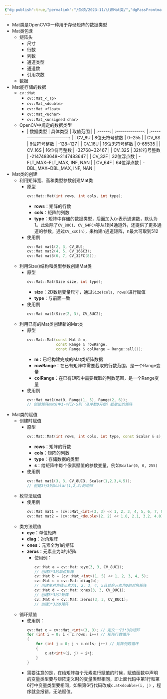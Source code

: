 ```yaml
---
{"dg-publish":true,"permalink":"/杂项/2023-11/认识Mat类/","dgPassFrontmatter":true}
---
```


- Mat类是OpenCV中一种用于存储矩阵的数据类型
- Mat类包含
	- 矩阵头
		- 尺寸
		- 行数
		- 列数
		- 通道类型
		- 通道数
		- 引用次数
	- 数据
- Mat能存储的数据
	- `cv::Mat`
		- `cv::Mat_<_Tp>`
		- `cv::Mat_<double>`
		- `cv::Mat_<float>`
		- `cv::Mat_<uchar>`
		- `cv::Mat_<unsigned char>`
	- OpenCV中规定的数据类型
		- | 数据类型 | 具体类型 | 取值范围 |
		| :------: | :--------------: | :--------------------------: |
		| CV_8U  | 8位无符号整数  | 0~255                      |
		| CV_8S  | 8位符号整数    | -128~127                   |
		| CV_16U | 16位无符号整数 | 0-65535                    |
		| CV_16S | 16位符号整数   | -32768~32467               |
		| CV_32S | 32位符号整数   | -2147483648~2147483647     |
		| CV_32F | 32位浮点数     | -FLT_MAX~FLT_MAX, INF, NAN |
		| CV_64F | 64位浮点数     | -DBL_MAX~DBL_MAX, INF, NAN |
- Mat类的创建
	- 利用矩阵宽、高和类型参数创建Mat类
		- 原型
			```cpp
			cv::Mat::Mat(int rows, int cols, int type);
			```
			- **rows**：矩阵的行数
			- **cols**：矩阵的列数
			- **type**：矩阵中存储的数据类型，后面加入`Cn`表示通道数，默认为1。此处除了`CV_8UC1`、`CV_64FC4`等从1到4通道外，还提供了更多通道的参数，通过`CV_xxC(n)`，来构建n通道矩阵，n最大可取到512
		- 使用例
			```cpp
			cv::Mat mat1(2, 3, CV_8U);
			cv::Mat mat2(4, 5, CV_16SC3);
			cv::Mat mat3(6, 7, CV_32FC(8));
			```
	- 利用Size()结构和类型参数创建Mat类
		- 原型
			```cpp
			cv::Mat::Mat(Size size, int type);
			```
			- **size**：2D数组变量尺寸，通过`Size(cols, rows)`进行赋值
			- **type**：与前面一致
		- 使用例
			```cpp
			cv::Mat mat1(Size(2, 3), CV_8UC2);
			```
	- 利用已有的Mat类创建新的Mat类
		- 原型
			```cpp
			cv::Mat::Mat(const Mat & m, 
			             const Range & rowRange, 
			             const Range & colRange = Range::all());
			```
			- **m**：已经构建完成的Mat类矩阵数据
			- **rowRange**：在已有矩阵中需要截取的行数范围，是一个Range变量
			- **colRange**：在已有矩阵中需要截取的列数范围，是一个Range变量
		- 使用例
			```cpp
			cv::Mat mat1(mat0, Range(1, 5), Range(2, 6));
			// 创建矩阵mat0中1-4行2-5列（从序数0开始）截取出的矩阵
			```
- Mat类的赋值
	- 创建时赋值
		- 原型
			```cpp
			cv::Mat::Mat(int rows, int cols, int type, const Scalar & s);
			```
			- **rows**：矩阵的行数
			- **cols**：矩阵的列数
			- **type**：存储数据的类型
			- **s**：给矩阵中每个像素赋值的参数变量，例如`Scalar(0, 0, 255)`
		- 使用例
			```cpp
			cv::Mat mat1(3, 3, CV_8UC3, Scalar(1,2,3,4,5));
			// 创建3行3列Scalar(1,2,3)的矩阵
			```
	- 枚举法赋值
		- 使用例
			```cpp
			cv::Mat mat1 = (cv::Mat_<int>(3, 3) << 1, 2, 3, 4, 5, 6, 7, 8, 9);
			cv::Mat mat2 = (cv::Mat_<double>(2, 2) << 1.0, 2.1, 3.2, 4.0);
			```
	- 类方法赋值
		- **eye**：单位矩阵
		- **diag**：对角矩阵
		- **ones**：元素全为1的矩阵
		- **zeros**：元素全为0的矩阵
			- 使用例：
				```cpp
				cv::Mat a = cv::Mat::eye(3, 3, CV_8UC1);
				// 创建3*3的单位矩阵
				cv::Mat b = (cv::Mat_<int>(1, 5) << 1, 2, 3, 4, 5);
				cv::Mat c = cv::Mat::diag(b);
				// 创建主对角线元素为1, 2, 3, 4, 5且其余元素为0的对角矩阵
				cv::Mat d = cv::Mat::ones(3, 3, CV_8UC1);
				// 创建3*3的1矩阵
				cv::Mat e = cv::Mat::zeros(3, 3, CV_8UC1);
				// 创建3*3的0矩阵
				```
	- 循环赋值
		- 使用例：
			```cpp
			cv::Mat c = cv::Mat_<int>(3, 3); // 定义一个3*3的矩阵
			for (int i = 0; i < c.rows; i++) // 矩阵行数循环
			{
			    for (int j = 0; j < c.cols; j++) // 矩阵列数循环
			    {
			        c.at<int>(i, j) = i+j;
			    }
			}
			```
		- 需要注意的是，在给矩阵每个元素进行赋值的时候，赋值函数中声明的变量类型要与矩阵定义时的变量类型相同，即上面代码中第1行和第6行中变量类型要相同，如果第6行代码改成`c.at<double>(i, j)` ，程序就会报错，无法赋值。